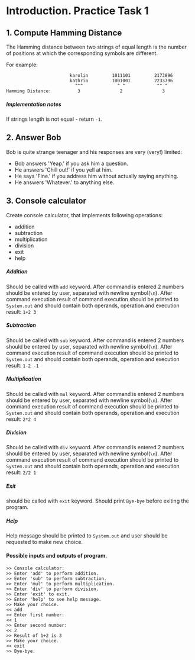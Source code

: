 Introduction. Practice Task 1 
===============
1\. Compute Hamming Distance
---------------
The Hamming distance between two strings of equal length is the number of positions at 
which the corresponding symbols are different.

For example:
```
                        karolin         1011101         2173896
                        kathrin         1001001         2233796
                          ^^^             ^ ^            ^^ ^
Hamming Distance:          3               2               3
```

##### Implementation notes

If strings length is not equal - return `-1`.

2\. Answer Bob
----------------
Bob is quite strange teenager and his responses are very (very!) limited:
* Bob answers 'Yeap.' if you ask him a question.
* He answers 'Chill out!' if you yell at him.
* He says 'Fine.' if you address him without actually saying anything.
* He answers 'Whatever.' to anything else.

3\. Console calculator
----------------
Create console calculator, that implements following operations:

* addition
* subtraction
* multiplication
* division
* exit
* help

##### Addition

Should be called with `add` keyword. 
After command is entered 2 numbers should be entered by user, separated with newline symbol(`\n`).
After command execution result of command execution should be printed to 
`System.out` and should contain both operands, operation and execution result: `1+2 3`

##### Subtraction

Should be called with `sub` keyword. 
After command is entered 2 numbers should be entered by user, separated with newline symbol(`\n`).
After command execution result of command execution should be printed to 
`System.out` and should contain both operands, operation and execution result: `1-2 -1`

##### Multiplication 

Should be called with `mul` keyword. 
After command is entered 2 numbers should be entered by user, separated with newline symbol(`\n`).
After command execution result of command execution should be printed to 
`System.out` and should contain both operands, operation and execution result: `2*2 4`

##### Division

Should be called with `div` keyword. 
After command is entered 2 numbers should be entered by user, separated with newline symbol(`\n`).
After command execution result of command execution should be printed to 
`System.out` and should contain both operands, operation and execution result: `2/2 1`

##### Exit

should be called with `exit` keyword. Should print `Bye-bye` before exiting the program.

##### Help 

Help message should be printed to `System.out` and user should be requested to make new choice.

#### Possible inputs and outputs of program.
```
>> Console calculator:
>> Enter 'add' to perform addition.
>> Enter 'sub' to perform subtraction.
>> Enter 'mul' to perform multiplication.
>> Enter 'div' to perform division.
>> Enter 'exit' to exit.
>> Enter 'help' to see help message.
>> Make your choice.
<< add
>> Enter first number:
<< 1
>> Enter second number:
<< 2
>> Result of 1+2 is 3
>> Make your choice.
<< exit
>> Bye-bye.
```
